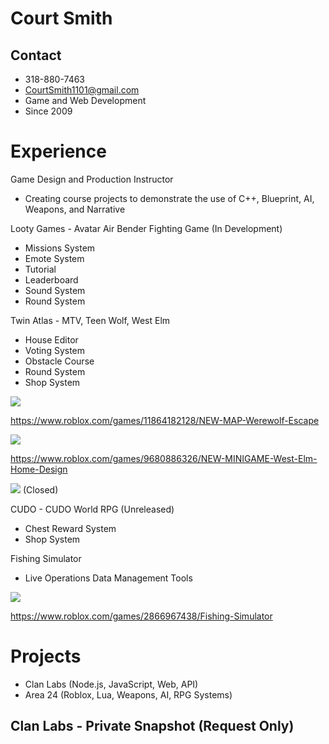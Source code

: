 # Court Smith

## Contact
- 318-880-7463
- CourtSmith1101@gmail.com
- Game and Web Development
- Since 2009

# Experience
Game Design and Production Instructor
- Creating course projects to demonstrate the use of C++, Blueprint, AI, Weapons, and Narrative

Looty Games - Avatar Air Bender Fighting Game (In Development)
- Missions System
- Emote System
- Tutorial
- Leaderboard
- Sound System
- Round System

Twin Atlas - MTV, Teen Wolf, West Elm
- House Editor
- Voting System
- Obstacle Course
- Round System
- Shop System

[![](https://img.youtube.com/vi/_JgCbbQr-3o/0.jpg)](https://www.youtube.com/watch?v=_JgCbbQr-3o)

https://www.roblox.com/games/11864182128/NEW-MAP-Werewolf-Escape

[![](https://img.youtube.com/vi/QI2XYDuGuNw/0.jpg)](https://www.youtube.com/watch?v=QI2XYDuGuNw)

https://www.roblox.com/games/9680886326/NEW-MINIGAME-West-Elm-Home-Design

[![](https://img.youtube.com/vi/FYDpSNdZZhw/0.jpg)](https://www.youtube.com/watch?v=FYDpSNdZZhw)
(Closed)

CUDO - CUDO World RPG (Unreleased)
- Chest Reward System
- Shop System

Fishing Simulator
- Live Operations Data Management Tools

[![](https://img.youtube.com/vi/Zft_1YW6fkY/0.jpg)](https://www.youtube.com/watch?v=Zft_1YW6fkY)

https://www.roblox.com/games/2866967438/Fishing-Simulator

# Projects
- Clan Labs (Node.js, JavaScript, Web, API)
- Area 24 (Roblox, Lua, Weapons, AI, RPG Systems)

## Clan Labs - Private Snapshot (Request Only)

